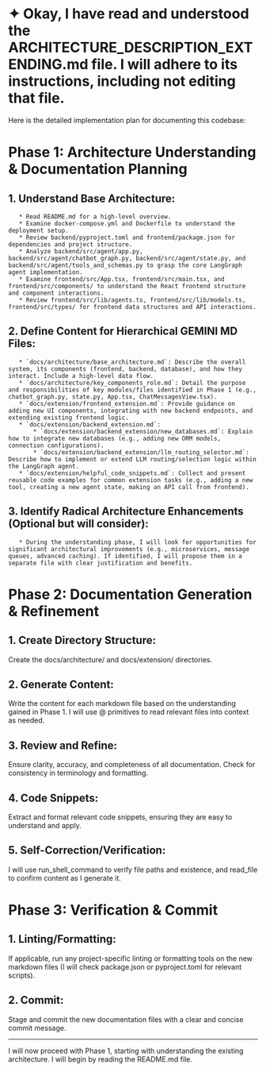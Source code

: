 # ✦ Okay, I have read and understood the ARCHITECTURE_DESCRIPTION_EXTENDING.md file. I will adhere to its instructions, including not editing that file.

  Here is the detailed implementation plan for documenting this codebase:

# Phase 1: Architecture Understanding & Documentation Planning

##   1. **Understand Base Architecture:**
       * Read README.md for a high-level overview.
       * Examine docker-compose.yml and Dockerfile to understand the deployment setup.
       * Review backend/pyproject.toml and frontend/package.json for dependencies and project structure.
       * Analyze backend/src/agent/app.py, backend/src/agent/chatbot_graph.py, backend/src/agent/state.py, and backend/src/agent/tools_and_schemas.py to grasp the core LangGraph agent implementation.
       * Examine frontend/src/App.tsx, frontend/src/main.tsx, and frontend/src/components/ to understand the React frontend structure and component interactions.
       * Review frontend/src/lib/agents.ts, frontend/src/lib/models.ts, frontend/src/types/ for frontend data structures and API interactions.

##   2. **Define Content for Hierarchical GEMINI MD Files:**
       * `docs/architecture/base_architecture.md`: Describe the overall system, its components (frontend, backend, database), and how they interact. Include a high-level data flow.
       * `docs/architecture/key_components_role.md`: Detail the purpose and responsibilities of key modules/files identified in Phase 1 (e.g., chatbot_graph.py, state.py, App.tsx, ChatMessagesView.tsx).
       * `docs/extension/frontend_extension.md`: Provide guidance on adding new UI components, integrating with new backend endpoints, and extending existing frontend logic.
       * `docs/extension/backend_extension.md`:
           * `docs/extension/backend_extension/new_databases.md`: Explain how to integrate new databases (e.g., adding new ORM models, connection configurations).
           * `docs/extension/backend_extension/llm_routing_selector.md`: Describe how to implement or extend LLM routing/selection logic within the LangGraph agent.
       * `docs/extension/helpful_code_snippets.md`: Collect and present reusable code examples for common extension tasks (e.g., adding a new tool, creating a new agent state, making an API call from frontend).

##   3. **Identify Radical Architecture Enhancements (Optional but will consider):**
       * During the understanding phase, I will look for opportunities for significant architectural improvements (e.g., microservices, message queues, advanced caching). If identified, I will propose them in a separate file with clear justification and benefits.

# Phase 2: Documentation Generation & Refinement

##   1. **Create Directory Structure**: 

Create the docs/architecture/ and docs/extension/ directories.

##   2. **Generate Content**: 

Write the content for each markdown file based on the understanding gained in Phase 1. I will use @ primitives to read relevant files into context as needed.

##   3. **Review and Refine**: 

Ensure clarity, accuracy, and completeness of all documentation. Check for consistency in terminology and formatting.

##   4. **Code Snippets**: 

Extract and format relevant code snippets, ensuring they are easy to understand and apply.

##   5. **Self-Correction/Verification**: 

I will use run_shell_command to verify file paths and existence, and read_file to confirm content as I generate it.

# Phase 3: Verification & Commit

##   1. **Linting/Formatting**: 
   
If applicable, run any project-specific linting or formatting tools on the new markdown files (I will check package.json or pyproject.toml for relevant scripts).

##   2. **Commit**:

Stage and commit the new documentation files with a clear and concise commit message.

---

  I will now proceed with Phase 1, starting with understanding the existing architecture. I will begin by reading the README.md file.


